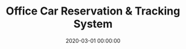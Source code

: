 ---
layout: inner
position: left
title: 'Office Car Reservation & Tracking System'
lead_text: 'Developed the Android app and its back-end functionality.'
tags: ['MySQL', 'PHP', 'Yii 2', 'API', 'Kotlin', 'Android SDK', 'Traccar']
featured_image: ['/img/posts/mobdin-min.png','/img/posts/mobdin2-min.png']
date: 2020-03-01 00:00:00
categories: ['Backend Dev','Mobile Dev']
project_link: ''
button_icon: ''
button_text: ''
order: 24
visible: 1
company: 'Self-employed'
---